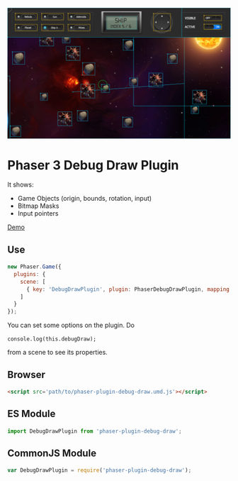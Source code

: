![Preview](./preview.png)

Phaser 3 Debug Draw Plugin
==========================

It shows:

- Game Objects (origin, bounds, rotation, input)
- Bitmap Masks
- Input pointers

[Demo](https://codepen.io/samme/full/zMZyOM/)

Use
---

```javascript
new Phaser.Game({
  plugins: {
    scene: [
      { key: 'DebugDrawPlugin', plugin: PhaserDebugDrawPlugin, mapping: 'debugDraw' }
    ]
  }
});
```

You can set some options on the plugin. Do

```
console.log(this.debugDraw);
```

from a scene to see its properties.

Browser
-------

```html
<script src='path/to/phaser-plugin-debug-draw.umd.js'></script>
```

ES Module
---------

```javascript
import DebugDrawPlugin from 'phaser-plugin-debug-draw';
```

CommonJS Module
---------------

```javascript
var DebugDrawPlugin = require('phaser-plugin-debug-draw');
```
